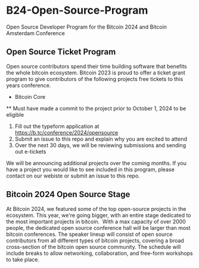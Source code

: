# B24-Open-Source-Program
Open Source Developer Program for the Bitcoin 2024 and Bitcoin Amsterdam Conference

## Open Source Ticket Program

Open source contributors spend their time building software that benefits the whole bitcoin ecosystem. Bitcoin 2023 is proud to offer a ticket grant program to give contributors of the following projects free tickets to this years conference.

- Bitcoin Core

** Must have made a commit to the project prior to October 1, 2024 to be eligible

1. Fill out the typeform application at https://b.tc/conference/2024/opensource
2. Submit an issue to this repo and explain why you are excited to attend
3. Over the next 30 days, we will be reviewing submissions and sending out e-tickets

We will be announcing additional projects over the coming months. If you have a project you would like to see included in this program, please contact on our webiste or submit an issue to this repo.


## Bitcoin 2024 Open Source Stage

At Bitcoin 2024, we featured some of the top open-source projects in the ecosystem. This year, we're going bigger, with an entire stage dedicated to the most important projects in bitcoin.
‍
With a max capacity of over 2000 people, the dedicated open source conference hall will be larger than most bitcoin conferences. The speaker lineup will consist of open source contributors from all different types of bitcoin projects, covering a broad cross-section of the bitcoin open source community. The schedule will include breaks to allow networking, collaboration, and free-form workshops to take place.
